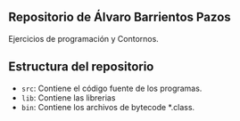 ## Repositorio de Álvaro Barrientos Pazos

Ejercicios de programación y Contornos.

## Estructura del repositorio

- `src`: Contiene el código fuente de los programas.
- `lib`: Contiene las librerias
- `bin`: Contiene los archivos de bytecode *.class.